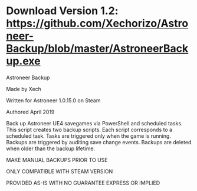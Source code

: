 # Download Version 1.2: https://github.com/Xechorizo/Astroneer-Backup/blob/master/AstroneerBackup.exe

Astroneer Backup

Made by Xech

Written for Astroneer 1.0.15.0 on Steam

Authored April 2019

Back up Astroneer UE4 savegames via PowerShell and scheduled tasks.
This script creates two backup scripts.
Each script corresponds to a scheduled task.
Tasks are triggered only when the game is running.
Backups are triggered by auditing save change events.
Backups are deleted when older than the backup lifetime.

MAKE MANUAL BACKUPS PRIOR TO USE

ONLY COMPATIBLE WITH STEAM VERSION

PROVIDED AS-IS WITH NO GUARANTEE EXPRESS OR IMPLIED
